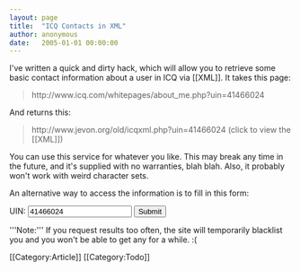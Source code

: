 ```yaml
---
layout: page
title:  "ICQ Contacts in XML"
author: anonymous
date:   2005-01-01 00:00:00
---
```


I've written a quick and dirty hack, which will allow you to retrieve some basic contact information about a user in ICQ via [[XML]]. It takes this page:
<blockquote>http://www.icq.com/whitepages/about_me.php?uin=41466024</blockquote>
And returns this:
<blockquote>http://www.jevon.org/old/icqxml.php?uin=41466024 (click to view the [[XML]])</blockquote>
You can use this service for whatever you like. This may break any time in the future, and it's supplied with no warranties, blah blah. Also, it probably won't work with weird character sets.

An alternative way to access the information is to fill in this form:
<form class="siteForm" action="/old/icqxml.php" method="get">UIN: <input type="text" name="uin" value="41466024" size="20">
<input type="submit"></form>
'''Note:''' If you request results too often, the site will temporarily blacklist you and you won't be able to get any for a while. :(

[[Category:Article]]
[[Category:Todo]]